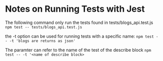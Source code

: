 # Notes on Running Tests with Jest

The following command only run the tests found in tests/blogs_api.test.js
`npm test -- tests/blogs_api.test.js`

the -t option can be used for running tests with a specific name:
`npm test -- -t 'blogs are returns as json'`

The paramter can refer to the name of the test of the describe block
`npm test -- -t '<name of describe block>`
